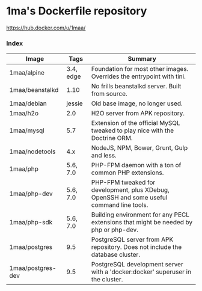 # 1ma's Dockerfile repository

https://hub.docker.com/u/1maa/

### Index

| Image             | Tags      | Summary                                                                                   |
|-------------------|-----------|-------------------------------------------------------------------------------------------|
| 1maa/alpine       | 3.4, edge | Foundation for most other images. Overrides the entrypoint with tini.                     |
| 1maa/beanstalkd   | 1.10      | No frills beanstalkd server. Built from source.                                           |
| 1maa/debian       | jessie    | Old base image, no longer used.                                                           |
| 1maa/h2o          | 2.0       | H2O server from APK repository.                                                           |
| 1maa/mysql        | 5.7       | Extension of the official MySQL tweaked to play nice with the Doctrine ORM.               |
| 1maa/nodetools    | 4.x       | NodeJS, NPM, Bower, Grunt, Gulp and less.                                                 |
| 1maa/php          | 5.6, 7.0  | PHP-FPM daemon with a ton of common PHP extensions.                                       |
| 1maa/php-dev      | 5.6, 7.0  | PHP-FPM tweaked for development, plus XDebug, OpenSSH and some useful command line tools. |
| 1maa/php-sdk      | 5.6, 7.0  | Building environment for any PECL extensions that might be needed by php or php-dev.      |
| 1maa/postgres     | 9.5       | PostgreSQL server from APK repository.  Does not include the database cluster.            |
| 1maa/postgres-dev | 9.5       | PostgreSQL development server with a 'docker:docker' superuser in the cluster.            |
